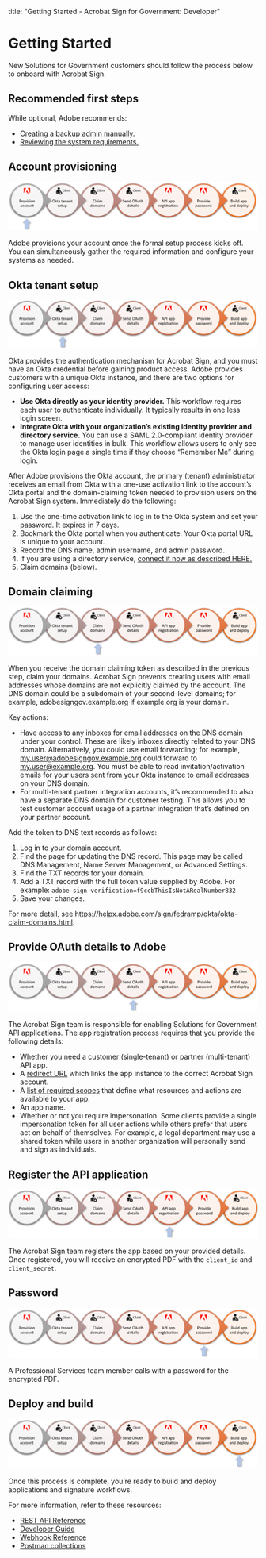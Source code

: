 
title: "Getting Started - Acrobat Sign for Government: Developer"

# Getting Started

New Solutions for Government customers should follow the process below to onboard with Acrobat Sign.

## Recommended first steps

While optional, Adobe recommends:

-  [Creating a backup admin manually.](https://helpx.adobe.com/sign/fedramp/okta/okta-add-user-manually.html)
-  [Reviewing the system requirements.](https://helpx.adobe.com/sign/system-requirements/sign-system-reqs-fedramp.html)

## Account provisioning

![process1.png](../images/process1.png)

Adobe provisions your account once the formal setup process kicks off. You can simultaneously gather the required information and configure your systems as needed.

## Okta tenant setup

![process2.png](../images/process2.png)

Okta provides the authentication mechanism for Acrobat Sign, and you must have an Okta credential before gaining product access. Adobe provides customers with a unique Okta instance, and there are two options for configuring user access:

-   **Use Okta directly as your identity provider.** This workflow requires each user to authenticate individually. It typically results in one less login screen.
-   **Integrate Okta with your organization’s existing identity provider and directory service.** You can use a SAML 2.0-compliant identity provider to manage user identities in bulk. This workflow allows users to only see the Okta login page a single time if they choose “Remember Me” during login.

After Adobe provisions the Okta account, the primary (tenant) administrator receives an email from Okta with a one-use activation link to the account’s Okta portal and the domain-claiming token needed to provision users on the Acrobat Sign system. Immediately do the following:

1. Use the one-time activation link to log in to the Okta system and set your password. It expires in 7 days.
2. Bookmark the Okta portal when you authenticate. Your Okta portal URL is unique to your account.
3. Record the DNS name, admin username, and admin password.
4. If you are using a directory service, [connect it now as described HERE.](https://helpx.adobe.com/sign/fedramp/okta/okta-add-federation.html)
5. Claim domains (below).

## Domain claiming

![process3.png](../images/process3.png)

When you receive the domain claiming token as described in the previous step, claim your domains. Acrobat Sign prevents creating users with email addresses whose domains are not explicitly claimed by the account. The DNS domain could be a subdomain of your second-level domains; for example, adobesigngov.example.org if example.org is your domain.

Key actions:

-  Have access to any inboxes for email addresses on the DNS domain under your control. These are likely inboxes directly related to your DNS domain. Alternatively, you could use email forwarding; for example, [my.user@adobesigngov.example.org](mailto:my.user%40adobesigngov.example.org) could forward to [my.user@example.org](mailto:my.user%40example.org). You must be able to read invitation/activation emails for your users sent from your Okta instance to email addresses on your DNS domain.
-  For multi-tenant partner integration accounts, it’s recommended to also have a separate DNS domain for customer testing. This allows you to test customer account usage of a partner integration that’s defined on your partner account.

Add the token to DNS text records as follows:

1. Log in to your domain account.
2. Find the page for updating the DNS record. This page may be called DNS Management, Name Server Management, or Advanced Settings.
3. Find the TXT records for your domain.
4. Add a TXT record with the full token value supplied by Adobe. For example: `adobe-sign-verification=f9ccbThisIsNotARealNumber832`
5. Save your changes.

<InlineAlert slots="text" />

For more detail, see https://helpx.adobe.com/sign/fedramp/okta/okta-claim-domains.html.

## Provide OAuth details to Adobe

![process4.png](../images/process4.png)

The Acrobat Sign team is responsible for enabling Solutions for Government API applications. The app registration process requires that you provide the following details:

-  Whether you need a customer (single-tenant) or partner (multi-tenant) API app.
-  A [redirect URL](https://git.corp.adobe.com/pages/dc/acrobat-sign-sdk/developer_guide/gstarted.html#configure-the-redirect-uri) which links the app instance to the correct Acrobat Sign account.
-  A [list of required scopes](https://git.corp.adobe.com/pages/dc/acrobat-sign-sdk/developer_guide/gstarted.html#configure-scopes) that define what resources and actions are available to your app.
-  An app name.
-  Whether or not you require impersonation. Some clients provide a single impersonation token for all user actions while others prefer that users act on behalf of themselves. For example, a legal department may use a shared token while users in another organization will personally send and sign as individuals.

## Register the API application

![process5.png](../images/process5.png)

The Acrobat Sign team registers the app based on your provided details. Once registered, you will receive an encrypted PDF with the `client_id` and `client_secret`.

## Password

![process6.png](../images/process6.png)

A Professional Services team member calls with a password for the encrypted PDF.

## Deploy and build

![process7.png](../images/process7.png)

Once this process is complete, you’re ready to build and deploy applications and signature workflows.

For more information, refer to these resources:

-  [REST API Reference](https://www.adobe.com/go/acrobatsignapireference)
-  [Developer Guide](https://www.adobe.com/go/acrobatsigndeveloper)
-  [Webhook Reference](https://www.adobe.com/go/acrobatsignwebhook)
-  [Postman collections](https://www.adobe.com/go/acrobatsignpostman)
